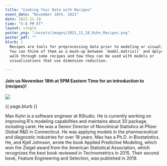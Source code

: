 ```yaml
---
title: "Cooking Your Data with Recipes"
event_date: "November 18th, 2021"
date: 2021-11-18
time: "5-6 PM ET"
layout: single
poster_png: "/assets/images/2021_11_18_Kuhn_Recipes.png"
poster_pdf: ""
blurb: |
  Recipes are tools for preprocessing data prior to modeling or visualization.
  You can think of them as a mash-up between `model.matrix()` and dplyr. We'll
  walk through some recipes and how they can be used with models or
  visualizations that use dimension reduction.

---
```


#### Join us November 18th at 5PM Eastern Time for an introduction to {recipes}!

<a href="{{ page.poster_png }}" alt="">
<img src="{{ page.poster_png }}">
</a>

<p>{{ page.blurb }}</p>

Max Kuhn is a software engineer at RStudio. He is currently working on
improving R's modeling capabilities and maintains about 30 package, including
caret. He was a Senior Director of Nonclinical Statistics at Pfizer Global R&D
in Connecticut. He was applying models in the pharmaceutical and diagnostic
industries for over 18 years. Max has a Ph.D. in Biostatistics. He, and Kjell
Johnson, wrote the book Applied Predictive Modeling, which won the Ziegel award
from the American Statistical Association, which recognizes the best book
reviewed in Technometrics in 2015. Their second book, Feature Engineering and
Selection, was published in 2019.



